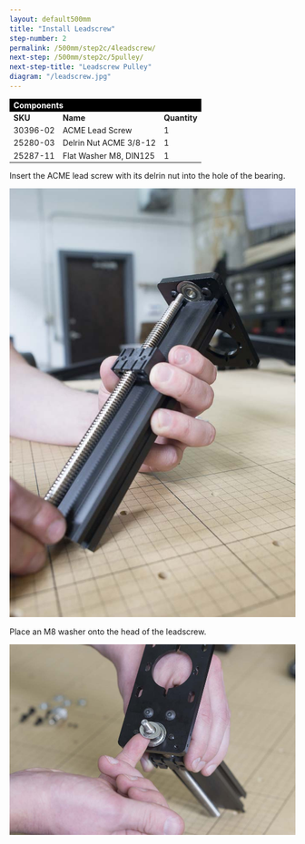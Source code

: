 ```yaml
---
layout: default500mm
title: "Install Leadscrew"
step-number: 2
permalink: /500mm/step2c/4leadscrew/
next-step: /500mm/step2c/5pulley/
next-step-title: "Leadscrew Pulley"
diagram: "/leadscrew.jpg"
---
```


<table>
<tr><td style="color:#fff;background: #000;" colspan="3"><b>Components</b></td></tr>
	<tr>
		<td><b>SKU</b></td>
		<td><b>Name</b></td>
		<td><b>Quantity</b></td>
	</tr>
<tr>
<td>30396-02</td>
<td>ACME Lead Screw</td>
<td>1</td>
</tr>
<tr>
<td>25280-03</td>
<td>Delrin Nut ACME 3/8-12</td>
<td>1</td>
</tr>
<tr>
<td>25287-11</td>
<td>Flat Washer M8, DIN125</td>
<td>1</td>
</tr>

</table>

Insert the ACME lead screw with its delrin nut into the hole of the bearing.

<img src="../../step2/photo/jpfs_DSC2689.jpg">

Place an M8 washer onto the head of the leadscrew.

<img src="../../step2/photo/jpfs_DSC2691.jpg">